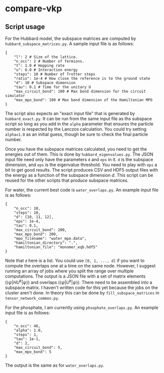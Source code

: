 # compare-vkp

## Script usage

For the Hubbard model, the subspace matrices are computed by `hubbard_subspace_matrices.py`. A sample input file is as follows:
```
{
    "l": 2 # Size of the lattice.
    "n_occ": 2 # Number of fermions.
    "t": 1.0 # Hopping rate
    "u": 6.0 # Interaction energy
    "steps": 10 # Number of Trotter steps
    "ratio": 1e-4 # How close the reference is to the ground state
    "d": 10 # Subspace dimension
    "tau": 0.1 # Time for the unitary U
    "max_circuit_bond": 100 # Max bond dimension for the circuit simulator
    "max_mpo_bond": 100 # Max bond dimension of the Hamiltonian MPO
}
```
The script also expects an "exact input file" that is generated by `hubbard_exact.py`. It can be run from the same input file as ths subspace script so long as you add in the `alpha` parameter that ensures the particle number is respected by the Lanczos calculation. You could try setting `alpha=1.0` as an initial guess, though be sure to check the final particle number.

Once you have the subspace matrices calculated, you need to get the energies out of them. This is done by `hubbard_eigenvalues.py`. The JSON input file need only have the parameters `d` and `eps` in it. `d` is the subspace dimension, and `eps` is the eigenvalue threshold. You need to play with `eps` a bit to get good results. The script produces CSV and HDF5 output files with the energy as a function of the subspace dimension $d$. This script can be reused for the other scripts that produce subspace matrices.

For water, the current best code is `water_overlaps.py`. An example input file is as follows:
```
{
    "n_occ": 10,
    "steps": 10,
    "d": [10, 11, 12],
    "eps": 1e-4,
    "tau": 0.1,
    "max_circuit_bond": 200,
    "max_mpo_bond": 200,
    "mpo_filename": "water_mpo.data",
    "hamiltonian_directory": ".",
    "hamiltonian_file": "monomer_eqb.hdf5"
}
```
Note that `d` here is a list. You could use `[0, 1, ..., d]` if you want to compute the overlaps one at a time on the same node. However, I suggest running an array of jobs where you split the range over multiple computations. The output is a JSON file with a set of matrix elements ($\langle \psi | H U^k |\psi \rangle$) and overlaps ($\langle \psi | U^k |\psi \rangle$). There need to be assembled into a subspace matrix. I haven't written code for this yet because the jobs on the cluster aren't done. In theory this can be done by `fill_subspace_matrices` in `tensor_network_common.py`.

For the phosphate, I am currently using `phsophate_overlaps.py`. An example input file is as follows:
```
{
    "n_occ": 46,
    "alpha": 1.0,
    "steps": 1,
    "tau": 1e-1,
    "d": 2,
    "max_circuit_bond": 5,
    "max_mpo_bond": 5
}
```
The output is the same as for `water_overlaps.py`.
